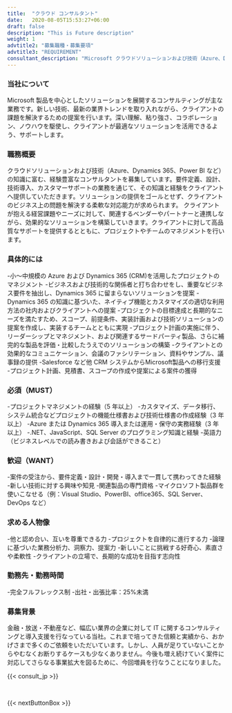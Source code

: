 ```yaml
---
title:  "クラウド コンサルタント"
date:   2020-08-05T15:53:27+06:00
draft: false
description: "This is Future description"
weight: 1
advtitle2: "募集職種・募集要項"
advtitle3: "REQUIREMENT"
consultant_description: "Microsoft クラウドソリューションおよび技術（Azure、Dynamics 365、Power BI など）の知識に富む、経験豊富なコンサルタントを募集しています。要件定義、設計、技術導入、カスタマーサポートの業務を通じて、その知識と経験をクライアントへ提供していただきます。ソリューションの提供をゴールとせず、クライアントのビジネス上の問題を解決する柔軟な対応能力が求められます。\n\nクライアントが抱える経営課題やニーズに対して、関連するベンダーやパートナーと連携しながら、効果的なソリューションを構築していきます。クライアントに対して高品質なサポートを提供するとともに、プロジェクトやチームのマネジメントを行います。"
---
```

### 当社について
Microsoft 製品を中心としたソリューションを展開するコンサルティングが主な業務です。新しい技術、最新の業界トレンドを取り入れながら、クライアントの課題を解決するための提案を行います。深い理解、粘り強さ、コラボレーション、ノウハウを駆使し、クライアントが最適なソリューションを活用できるよう、サポートします。

### 職務概要
クラウドソリューションおよび技術（Azure、Dynamics 365、Power BI など）の知識に富む、経験豊富なコンサルタントを募集しています。要件定義、設計、技術導入、カスタマーサポートの業務を通じて、その知識と経験をクライアントへ提供していただきます。ソリューションの提供をゴールとせず、クライアントのビジネス上の問題を解決する柔軟な対応能力が求められます。
クライアントが抱える経営課題やニーズに対して、関連するベンダーやパートナーと連携しながら、効果的なソリューションを構築していきます。クライアントに対して高品質なサポートを提供するとともに、プロジェクトやチームのマネジメントを行います。

### 具体的には
-小～中規模の Azure および Dynamics 365 (CRM)を活用したプロジェクトのマネジメント
-ビジネスおよび技術的な関係者と打ち合わせをし、重要なビジネス要件を抽出し、Dynamics 365 に留まらないソリューションを提案
-Dynamics 365 の知識に基づいた、ネイティブ機能とカスタマイズの適切な利用方法の社内およびクライアントへの提案
-プロジェクトの目標達成と長期的なニーズを満たすため、スコープ、前提条件、実装計画および技術ソリューションの提案を作成し、実装するチームとともに実現
-プロジェクト計画の実施に伴う、リーダーシップとマネジメント、および関連するサードパーティ製品、さらに補完的な製品を評価・比較したうえでのソリューションの構築
-クライアントとの効果的なコミュニケーション、会議のファシリテーション、資料やサンプル、議事録の提供
-Salesforce など他 CRM システムからMicrosoft製品への移行支援
-プロジェクト計画、見積書、スコープの作成や提案による案件の獲得

### 必須（MUST）
-プロジェクトマネジメントの経験（5 年以上）
-カスタマイズ、データ移行、システム統合などプロジェクトの機能仕様書および技術仕様書の作成経験（3 年以上）
-Azure または Dynamics 365 導入または運用・保守の実務経験（3 年以上）
-.NET、JavaScript、SQL Server のプログラミング知識と経験
-英語力（ビジネスレベルでの読み書きおよび会話ができること）

### 歓迎（WANT）
-案件の受注から、要件定義・設計・開発・導入まで一貫して携わってきた経験
-新しい技術に対する興味や知見
-関連製品の専門資格
-マイクロソフト製品群を使いこなせる（例：Visual Studio、PowerBI、office365、SQL Server、DevOps など）

### 求める人物像
-他と認め合い、互いを尊重できる力
-プロジェクトを自律的に進行する力
-論理に基づいた業務分析力、洞察力、提案力
-新しいことに挑戦する好奇心、素直さや柔軟性
-クライアントの立場で、長期的な成功を目指す志向性

### 勤務先・勤務時間
-完全フルフレックス制
-出社・出張比率：25%未満

### 募集背景
金融・放送・不動産など、幅広い業界の企業に対して IT に関するコンサルティングと導入支援を行なっている当社。これまで培ってきた信頼と実績から、おかげさまで多くのご依頼をいただいています。しかし、人員が足りていないことからやむなくお断りするケースも少なくありません。今後も増え続けていく案件に対応してさらなる事業拡大を図るために、今回増員を行なうことになりました。


{{< consult_jp >}}

&nbsp;

{{< nextButtonBox >}}
